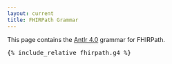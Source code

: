 ```yaml
---
layout: current
title: FHIRPath Grammar
---
```


This page contains the [Antlr 4.0](http://www.antlr.org/) grammar for FHIRPath.

<pre>
{% include_relative fhirpath.g4 %}

</pre>